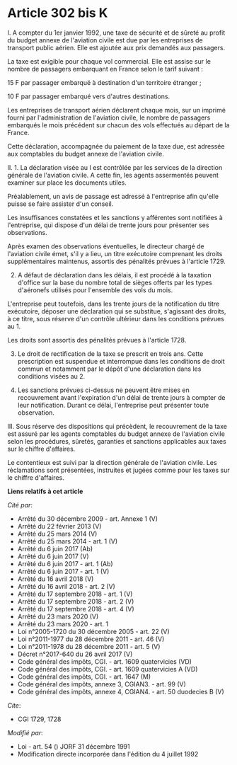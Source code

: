 # Article 302 bis K

I. A compter du 1er janvier 1992, une taxe de sécurité et de sûreté au profit du budget annexe de l'aviation civile est due
par les entreprises de transport public aérien. Elle est ajoutée aux prix demandés aux passagers.

La taxe est exigible pour chaque vol commercial. Elle est assise sur le nombre de passagers embarquant en France selon le
tarif suivant :

15 F par passager embarqué à destination d'un territoire étranger ;

10 F par passager embarqué vers d'autres destinations.

Les entreprises de transport aérien déclarent chaque mois, sur un imprimé fourni par l'administration de l'aviation civile,
le nombre de passagers embarqués le mois précédent sur chacun des vols effectués au départ de la France.

Cette déclaration, accompagnée du paiement de la taxe due, est adressée aux comptables du budget annexe de l'aviation civile.

II. 1. La déclaration visée au I est contrôlée par les services de la direction générale de l'aviation civile. A cette fin,
les agents assermentés peuvent examiner sur place les documents utiles.

Préalablement, un avis de passage est adressé à l'entreprise afin qu'elle puisse se faire assister d'un conseil.

Les insuffisances constatées et les sanctions y afférentes sont notifiées à l'entreprise, qui dispose d'un délai de trente
jours pour présenter ses observations.

Après examen des observations éventuelles, le directeur chargé de l'aviation civile émet, s'il y a lieu, un titre exécutoire
comprenant les droits supplémentaires maintenus, assortis des pénalités prévues à l'article 1729.

2. A défaut de déclaration dans les délais, il est procédé à la taxation d'office sur la base du nombre total de sièges
offerts par les types d'aéronefs utilisés pour l'ensemble des vols du mois.

L'entreprise peut toutefois, dans les trente jours de la notification du titre exécutoire, déposer une déclaration qui se
substitue, s'agissant des droits, à ce titre, sous réserve d'un contrôle ultérieur dans les conditions prévues au 1.

Les droits sont assortis des pénalités prévues à l'article 1728.

3. Le droit de rectification de la taxe se prescrit en trois ans. Cette prescription est suspendue et interrompue dans les
conditions de droit commun et notamment par le dépôt d'une déclaration dans les conditions visées au 2.

4. Les sanctions prévues ci-dessus ne peuvent être mises en recouvrement avant l'expiration d'un délai de trente jours à
compter de leur notification. Durant ce délai, l'entreprise peut présenter toute observation.

III. Sous réserve des dispositions qui précèdent, le recouvrement de la taxe est assuré par les agents comptables du budget
annexe de l'aviation civile selon les procédures, sûretés, garanties et sanctions applicables aux taxes sur le chiffre
d'affaires.

Le contentieux est suivi par la direction générale de l'aviation civile. Les réclamations sont présentées, instruites et
jugées comme pour les taxes sur le chiffre d'affaires.

**Liens relatifs à cet article**

_Cité par_:

  - Arrêté du 30 décembre 2009 - art. Annexe 1 (V)
  - Arrêté du 22 février 2013 (V)
  - Arrêté du 25 mars 2014 (V)
  - Arrêté du 25 mars 2014 - art. 1 (V)
  - Arrêté du 6 juin 2017 (Ab)
  - Arrêté du 6 juin 2017 (V)
  - Arrêté du 6 juin 2017 - art. 1 (Ab)
  - Arrêté du 6 juin 2017 - art. 1 (V)
  - Arrêté du 16 avril 2018 (V)
  - Arrêté du 16 avril 2018 - art. 2 (V)
  - Arrêté du 17 septembre 2018 - art. 1 (V)
  - Arrêté du 17 septembre 2018 - art. 2 (V)
  - Arrêté du 17 septembre 2018 - art. 4 (V)
  - Arrêté du 23 mars 2020 (V)
  - Arrêté du 23 mars 2020 - art. 1
  - Loi n°2005-1720 du 30 décembre 2005 - art. 22 (V)
  - Loi n°2011-1977 du 28 décembre 2011 - art. 46 (V)
  - Loi n°2011-1978 du 28 décembre 2011 - art. 5 (V)
  - Décret n°2017-640 du 26 avril 2017 (V)
  - Code général des impôts, CGI. - art. 1609 quatervicies (VD)
  - Code général des impôts, CGI. - art. 1609 quatervicies A (VD)
  - Code général des impôts, CGI. - art. 1647 (M)
  - Code général des impôts, annexe 3, CGIAN3. - art. 99 (V)
  - Code général des impôts, annexe 4, CGIAN4. - art. 50 duodecies B (V)

_Cite_:

  - CGI 1729, 1728

_Modifié par_:

  - Loi - art. 54 () JORF 31 décembre 1991
  - Modification directe incorporée dans l'édition du 4 juillet 1992
